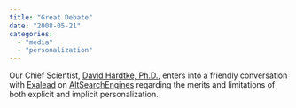 ```yaml
---
title: "Great Debate"
date: "2008-05-21"
categories: 
  - "media"
  - "personalization"
---
```


Our Chief Scientist, [David Hardtke, Ph.D.](http://www.surfcanyon.com/search/team.jsp), enters into a friendly conversation with [Exalead](http://www.exalead.com) on [AltSearchEngines](http://altsearchengines.com/2008/05/21/implicit-and-explicit-personalization-in-search/) regarding the merits and limitations of both explicit and implicit personalization.
